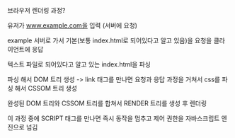 브라우저 렌더링 과정?

유저가 www.example.com을 입력 (서버에 요청)

example 서버로 가서 기본(보통 index.html로 되어있다고 알고 있음)을 요청을 클라이언트에 응답

텍스트 파일로 되어있다고 알고 있는 index.html을 파싱

파싱 해서 DOM 트리 생성 -> link 태그를 만나면 요청과 응답 과정을 거쳐서 css를 파싱 해서 CSSOM 트리 생성

완성된 DOM 트리와 CSSOM 트리를 합쳐서 RENDER 트리를 생성 후 렌더링

이 과정 중에 SCRIPT 태그를 만나면 즉시 동작을 멈추고 제어 권한을 자바스크립트 엔진으로 넘김
